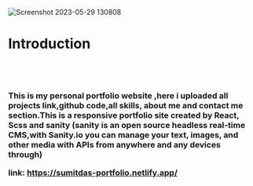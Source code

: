 
![Screenshot 2023-05-29 130808](https://github.com/sumit260799/Sumit-Portfolio-React/assets/94750004/88ca21bb-3080-459e-8f36-320d04047d94)
<h1>Introduction<h1/></h1><br>
<h3>
This is my personal portfolio website ,here i uploaded all projects link,github code,all skills, about me and contact me section.This is a responsive portfolio 
site created by React, Scss and sanity (sanity is an open source headless real-time CMS,with Sanity.io you can manage your text, images, and other media with APIs from anywhere and any devices through)

link: https://sumitdas-portfolio.netlify.app/
